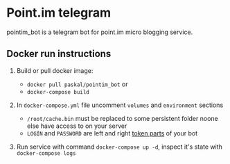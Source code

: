 # Point.im telegram

pointim_bot is a telegram bot for point.im micro blogging service.

## Docker run instructions

1. Build or pull docker image:
	- `docker pull paskal/pointim_bot` or
	- `docker-compose build`

1. In `docker-compose.yml` file uncomment `volumes` and `environment` sections
	- `/root/cache.bin` must be replaced to some persistent folder noone else have access to on your server
	- `LOGIN` and `PASSWORD` are left and right [token parts](https://core.telegram.org/bots#6-botfather) of your bot

1. Run service with command `docker-compose up -d`, inspect it's state with `docker-compose logs`
